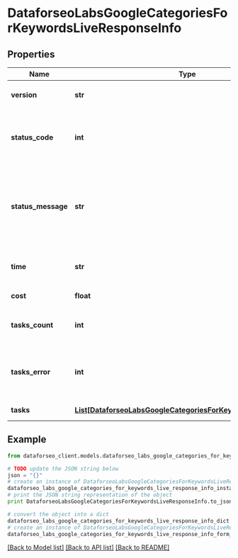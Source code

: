 # DataforseoLabsGoogleCategoriesForKeywordsLiveResponseInfo


## Properties

Name | Type | Description | Notes
------------ | ------------- | ------------- | -------------
**version** | **str** | the current version of the API | [optional] 
**status_code** | **int** | general status code you can find the full list of the response codes here | [optional] 
**status_message** | **str** | general informational message you can find the full list of general informational messages here | [optional] 
**time** | **str** | total execution time, seconds | [optional] 
**cost** | **float** | total tasks cost, USD | [optional] 
**tasks_count** | **int** | the number of tasks in the tasks array | [optional] 
**tasks_error** | **int** | the number of tasks in the tasks array returned with an error | [optional] 
**tasks** | [**List[DataforseoLabsGoogleCategoriesForKeywordsLiveTaskInfo]**](DataforseoLabsGoogleCategoriesForKeywordsLiveTaskInfo.md) | array of tasks | [optional] 

## Example

```python
from dataforseo_client.models.dataforseo_labs_google_categories_for_keywords_live_response_info import DataforseoLabsGoogleCategoriesForKeywordsLiveResponseInfo

# TODO update the JSON string below
json = "{}"
# create an instance of DataforseoLabsGoogleCategoriesForKeywordsLiveResponseInfo from a JSON string
dataforseo_labs_google_categories_for_keywords_live_response_info_instance = DataforseoLabsGoogleCategoriesForKeywordsLiveResponseInfo.from_json(json)
# print the JSON string representation of the object
print DataforseoLabsGoogleCategoriesForKeywordsLiveResponseInfo.to_json()

# convert the object into a dict
dataforseo_labs_google_categories_for_keywords_live_response_info_dict = dataforseo_labs_google_categories_for_keywords_live_response_info_instance.to_dict()
# create an instance of DataforseoLabsGoogleCategoriesForKeywordsLiveResponseInfo from a dict
dataforseo_labs_google_categories_for_keywords_live_response_info_form_dict = dataforseo_labs_google_categories_for_keywords_live_response_info.from_dict(dataforseo_labs_google_categories_for_keywords_live_response_info_dict)
```
[[Back to Model list]](../README.md#documentation-for-models) [[Back to API list]](../README.md#documentation-for-api-endpoints) [[Back to README]](../README.md)


